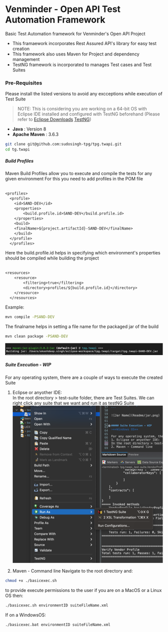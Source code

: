 # Venminder - Open API Test Automation Framework
Basic Test Automation framework for Venminder's Open API Project

- This framaework incorporates Rest Assured API's library for easy test creation
- This framework also uses Maven for Project and dependency management
- TestNG framework is incorporated to manages Test cases and Test Suites

### Pre-Requisites
Please install the listed versions to avoid any excceptions while execution of Test Suite

>NOTE: This is considering you are working on a 64-bit OS with Eclipse IDE installed and configured with TestNG beforehand (Please refer to [Eclipse Downloads](https://www.eclipse.org/downloads/) [TestNG](https://www.guru99.com/install-testng-in-eclipse.html))

- **Java** : Version 8
- **Apache Maven** : 3.6.3

```bash
git clone git@github.com:sudosingh-tpg/tpg.twapi.git
cd tg.twapi
```

##### Build Profiles
Maven Build Profiles allow you to execute and compile the tests for any given environment
For this you need to add profiles in the POM file
<pre><code>
&lt;profiles&gt;  
  &lt;profile&gt;  
  	&lt;id&gt;SAND-DEV&lt;/id&gt;  
  	&lt;properties&gt;  
  		&lt;build.profile.id&gt;SAND-DEV&lt;/build.profile.id&gt;  
  	&lt;/properties&gt;  
  	&lt;build&gt;  
  	&lt;finalName&gt;${project.artifactId}-SAND-DEV&lt;/finalName&gt;  
  	&lt;/build&gt;  
  &lt;/profile&gt;  
  &lt;/profiles&gt;  
</code></pre>
Here the build.profile.id helps in specifying which environment's properties should be compiled while building the project
<pre><code>
&lt;resources&gt;
  	&lt;resource&gt;
  		&lt;filtering&gt;true&lt;/filtering&gt;
  		&lt;directory&gt;profiles/${build.profile.id}&lt;/directory&gt;
  	&lt;/resource&gt;
  &lt;/resources&gt;
</pre></code>

Example:

```bash
mvn compile -PSAND-DEV
```

The finalname helps in setting a file name for the packaged jar of the build

```bash
mvn clean package -PSAND-DEV
```

![Jar Name](Readme/jar.png)
 

##### Suite Execution - WIP

For any operating system, there are a couple of ways to execute the created Suite
1. Eclipse or anyother IDE:  
In the root directory > test-suite folder, there are Test Suites. We can right click any suite that we want and run it as testNG Suite
![Run As](Readme/runas.png)

2. Maven - Command line
Navigate to the root directory and:

```bash
chmod +x ./basicexec.sh
```
to provide execute permissions to the user if you are on a MacOS or a Linux OS then:  

```bash
./basicexec.sh environmentID suiteFileName.xml
```

If on a WindowsOS:

```bash
./basicexec.bat environmentID suiteFileName.xml
```


